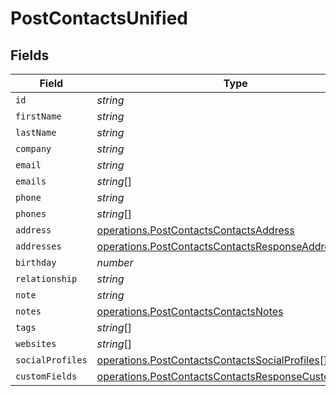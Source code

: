 # PostContactsUnified


## Fields

| Field                                                                                                                        | Type                                                                                                                         | Required                                                                                                                     | Description                                                                                                                  |
| ---------------------------------------------------------------------------------------------------------------------------- | ---------------------------------------------------------------------------------------------------------------------------- | ---------------------------------------------------------------------------------------------------------------------------- | ---------------------------------------------------------------------------------------------------------------------------- |
| `id`                                                                                                                         | *string*                                                                                                                     | :heavy_minus_sign:                                                                                                           | N/A                                                                                                                          |
| `firstName`                                                                                                                  | *string*                                                                                                                     | :heavy_minus_sign:                                                                                                           | N/A                                                                                                                          |
| `lastName`                                                                                                                   | *string*                                                                                                                     | :heavy_minus_sign:                                                                                                           | N/A                                                                                                                          |
| `company`                                                                                                                    | *string*                                                                                                                     | :heavy_minus_sign:                                                                                                           | N/A                                                                                                                          |
| `email`                                                                                                                      | *string*                                                                                                                     | :heavy_minus_sign:                                                                                                           | N/A                                                                                                                          |
| `emails`                                                                                                                     | *string*[]                                                                                                                   | :heavy_minus_sign:                                                                                                           | N/A                                                                                                                          |
| `phone`                                                                                                                      | *string*                                                                                                                     | :heavy_minus_sign:                                                                                                           | N/A                                                                                                                          |
| `phones`                                                                                                                     | *string*[]                                                                                                                   | :heavy_minus_sign:                                                                                                           | N/A                                                                                                                          |
| `address`                                                                                                                    | [operations.PostContactsContactsAddress](../../models/operations/postcontactscontactsaddress.md)                             | :heavy_minus_sign:                                                                                                           | N/A                                                                                                                          |
| `addresses`                                                                                                                  | [operations.PostContactsContactsResponseAddresses](../../models/operations/postcontactscontactsresponseaddresses.md)[]       | :heavy_minus_sign:                                                                                                           | N/A                                                                                                                          |
| `birthday`                                                                                                                   | *number*                                                                                                                     | :heavy_minus_sign:                                                                                                           | N/A                                                                                                                          |
| `relationship`                                                                                                               | *string*                                                                                                                     | :heavy_minus_sign:                                                                                                           | N/A                                                                                                                          |
| `note`                                                                                                                       | *string*                                                                                                                     | :heavy_minus_sign:                                                                                                           | N/A                                                                                                                          |
| `notes`                                                                                                                      | [operations.PostContactsContactsNotes](../../models/operations/postcontactscontactsnotes.md)                                 | :heavy_minus_sign:                                                                                                           | N/A                                                                                                                          |
| `tags`                                                                                                                       | *string*[]                                                                                                                   | :heavy_minus_sign:                                                                                                           | N/A                                                                                                                          |
| `websites`                                                                                                                   | *string*[]                                                                                                                   | :heavy_minus_sign:                                                                                                           | N/A                                                                                                                          |
| `socialProfiles`                                                                                                             | [operations.PostContactsContactsSocialProfiles](../../models/operations/postcontactscontactssocialprofiles.md)[]             | :heavy_minus_sign:                                                                                                           | N/A                                                                                                                          |
| `customFields`                                                                                                               | [operations.PostContactsContactsResponseCustomFields](../../models/operations/postcontactscontactsresponsecustomfields.md)[] | :heavy_minus_sign:                                                                                                           | N/A                                                                                                                          |